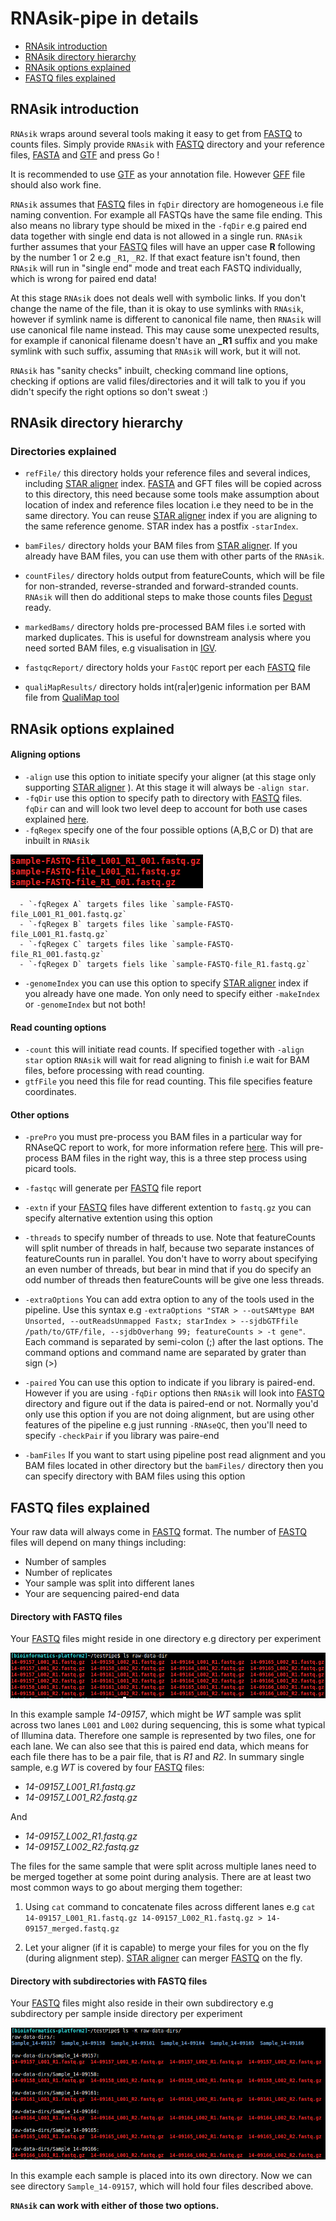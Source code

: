 # RNAsik-pipe in details

- [RNAsik introduction](#rnasik-pipe-introduction)
- [RNAsik directory hierarchy](#rnasik-pipe-directory-hierarchy)
- [RNAsik options explained](#rnasik-pipe-options-explained)
- [FASTQ files explained](#fastq-files-explained)

## RNAsik introduction

`RNAsik` wraps around several tools making it easy to get from [FASTQ](https://en.wikipedia.org/wiki/FASTQ_format) to counts files. Simply provide `RNAsik` with [FASTQ](https://en.wikipedia.org/wiki/FASTQ_format) directory and your reference files, [FASTA](https://en.wikipedia.org/wiki/FASTA_format) and [GTF](http://mblab.wustl.edu/GTF22.html) and press Go ! 

It is recommended to use [GTF](http://mblab.wustl.edu/GTF22.html) as your annotation file. However [GFF](https://en.wikipedia.org/wiki/General_feature_format) file should also work fine.

`RNAsik` assumes that [FASTQ](https://en.wikipedia.org/wiki/FASTQ_format) files in `fqDir` directory are homogeneous i.e file naming convention. For example all FASTQs have the same file ending. This also means no library type should be mixed in the `-fqDir` e.g paired end data together with single end data is not allowed in a single run. `RNAsik` further assumes that your [FASTQ](https://en.wikipedia.org/wiki/FASTQ_format) files will have an upper case **R** following by the number 1 or 2 e.g `_R1`, `_R2`. If that exact feature isn't found, then `RNAsik` will run in "single end" mode and treat each FASTQ individually, which is wrong for paired end data!

At this stage `RNAsik` does not deals well with symbolic links. If you don't change the name of the file, than it is okay to use symlinks with `RNAsik`, however if symlink name is different to canonical file name, then `RNAsik` will use canonical file name instead. This may cause some unexpected results, for example if canonical filename doesn't have an **_R1** suffix and you make symlink with such suffix, assuming that `RNAsik` will work, but it will not. 

`RNAsik` has "sanity checks" inbuilt, checking command line options, checking if options are valid files/directories and it will talk to you if you didn't specify the right options so don't sweat :)

## RNAsik directory hierarchy

### Directories explained

  - `refFile/` this directory holds your reference files and several indices, including [STAR aligner](https://github.com/alexdobin/STAR/releases) index. [FASTA](https://en.wikipedia.org/wiki/FASTA_format) and GFT files will be copied across to this directory, this need because some tools make assumption about location of index and reference files location i.e they need to be in the same directory. You can reuse [STAR aligner](https://github.com/alexdobin/STAR/releases) index if you are aligning to the same reference genome. STAR index has a postfix `-starIndex`.

  - `bamFiles/` directory holds your BAM files from [STAR aligner](https://github.com/alexdobin/STAR/releases). If you already have BAM files, you can use them with other parts of the `RNAsik`.

  - `countFiles/` directory holds output from featureCounts, which will be file for non-stranded, reverse-stranded and forward-stranded counts. `RNAsik` will then do additional steps to make those counts files [Degust](http://dna.med.monash.edu:4000/) ready.

  - `markedBams/` directory holds pre-processed BAM files i.e sorted with marked duplicates. This is useful for downstream analysis where you need sorted BAM files, e.g visualisation in [IGV](http://software.broadinstitute.org/software/igv/).

  - `fastqcReport/` directory holds your `FastQC` report per each [FASTQ](https://en.wikipedia.org/wiki/FASTQ_format) file

  - `qualiMapResults/` directory holds int(ra|er)genic information per BAM file from [QualiMap tool](http://qualimap.bioinfo.cipf.es/)

## RNAsik options explained

#### Aligning options

   - `-align` use this option to initiate specify your aligner (at this stage only supporting [STAR aligner](https://github.com/alexdobin/STAR/releases) ). At this stage it will always be `-align star`.
   - `-fqDir` use this option to specify path to directory with [FASTQ](https://en.wikipedia.org/wiki/FASTQ_format) files. `fqDir` can and will look two level deep to account for both use cases explained [here](#get-your-fastq-files).
   - `-fqRegex` specify one of the four possible options (A,B,C or D) that are inbuilt in `RNAsik`

   ![fqRegex-sample](fqRegex-sample.png)

      - `-fqRegex A` targets files like `sample-FASTQ-file_L001_R1_001.fastq.gz` 
      - `-fqRegex B` targets files like `sample-FASTQ-file_L001_R1.fastq.gz` 
      - `-fqRegex C` targets files like `sample-FASTQ-file_R1_001.fastq.gz` 
      - `-fqRegex D` targets fiels like `sample-FASTQ-file_R1.fastq.gz`

  - `-genomeIndex` you can use this option to specify [STAR aligner](https://github.com/alexdobin/STAR/releases) index if you already have one made. Yon only need to specify either `-makeIndex` or `-genomeIndex` but not both!
  
#### Read counting options

  - `-count` this will initiate read counts. If specified together with `-align star` option `RNAsik` will wait for read aligning to finish i.e wait for BAM files, before processing with read counting.
  - `gtfFile` you need this file for read counting. This file specifies feature coordinates.


#### Other options

  - `-prePro` you must pre-process you BAM files in a particular way for RNAseQC report to work, for more information refere [here](https://www.broadinstitute.org/cancer/cga/rna-seqc). This will pre-process BAM files in the right way, this is a three step process using picard tools.

  - `-fastqc` will generate per [FASTQ](https://en.wikipedia.org/wiki/FASTQ_format) file report 

  - `-extn` if your [FASTQ](https://en.wikipedia.org/wiki/FASTQ_format) files have different extention to `fastq.gz` you can specify alternative extention using this option

  - `-threads` to specify number of threads to use. Note that featureCounts will split number of threads in half, because two separate instances of featureCounts run in parallel. You don't have to worry about specifying an even number of threads, but bear in mind that if you do specify an odd number of threads then featureCounts will be give one less threads.

  - `-extraOptions` You can add extra option to any of the tools used in the pipeline. Use this syntax e.g `-extraOptions "STAR > --outSAMtype BAM Unsorted, --outReadsUnmapped Fastx; starIndex > --sjdbGTFfile /path/to/GTF/file, --sjdbOverhang 99; featureCounts > -t gene"`. Each command is separated by semi-colon (;) after the last options. The command options and command name are separated by grater than sign (>) 

  - `-paired` You can use this option to indicate if you library is paired-end. However if you are using `-fqDir` options then `RNAsik` will look into [FASTQ](https://en.wikipedia.org/wiki/FASTQ_format) directory and figure out if the data is paired-end or not. Normally you'd only use this option if you are not doing alignment, but are using other features of the pipeline e.g just running `-RNAseQC`, then you'll need to specify `-checkPair` if you library was paire-end

  - `-bamFiles` If you want to start using pipeline post read alignment and you BAM files located in other directory but the `bamFiles/` directory then you can specify directory with BAM files using this option

## FASTQ files explained

Your raw data will always come in [FASTQ](https://en.wikipedia.org/wiki/FASTQ_format) format. The number of [FASTQ](https://en.wikipedia.org/wiki/FASTQ_format) files will depend on many things including:

  - Number of samples 
  - Number of replicates 
  - Your sample was split into different lanes
  - Your are sequencing paired-end data

#### Directory with FASTQ files

Your [FASTQ](https://en.wikipedia.org/wiki/FASTQ_format) files might reside in one directory e.g directory per experiment

![fqDir](rawDataDir.png)

In this example sample _14-09157_, which might be _WT_ sample was split across two lanes `L001` and `L002` during sequencing, this is some what typical of Illumina data. Therefore one sample is represented by two files, one for each lane. We can also see that this is paired end data, which means for each file there has to be a pair file, that is _R1_ and _R2_. In summary single sample, e.g _WT_ is covered by four [FASTQ](https://en.wikipedia.org/wiki/FASTQ_format) files:

  - *14-09157_L001_R1.fastq.gz*
  - *14-09157_L001_R2.fastq.gz*

   And 

  - *14-09157_L002_R1.fastq.gz*
  - *14-09157_L002_R2.fastq.gz*

The files for the same sample that were split across multiple lanes need to be merged together at some point during analysis. There are at least two most common ways to go about merging them together:

  1. Using `cat` command to concatenate files across different lanes e.g `cat 14-09157_L001_R1.fastq.gz 14-09157_L002_R1.fastq.gz > 14-09157_merged.fastq.gz`

  2. Let your aligner (if it is capable) to merge your files for you on the fly (during alignment step). [STAR aligner](https://github.com/alexdobin/STAR) can merger [FASTQ](https://en.wikipedia.org/wiki/FASTQ_format) on the fly.

#### Directory with subdirectories with FASTQ files

Your [FASTQ](https://en.wikipedia.org/wiki/FASTQ_format) files might also reside in their own subdirectory e.g  subdirectory per sample inside directory per experiment

![test](rawDataDirs.png)

In this example each sample is placed into its own directory. Now we can see directory `Sample_14-09157`, 
which will hold four files described above.

**`RNAsik` can work with either of those two options.**

